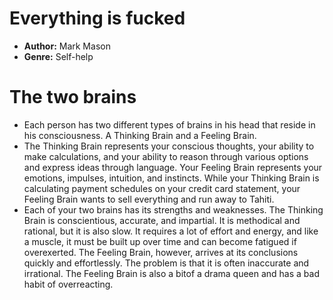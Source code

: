 # Everything is fucked
- **Author:** Mark Mason
- **Genre:** Self-help

# The two brains
- Each person has two different types of brains in his head that reside in his consciousness. A Thinking Brain and a Feeling Brain.
- The Thinking Brain represents your conscious thoughts, your ability to make calculations, and your ability to reason through various options and express ideas through language. Your Feeling Brain represents your emotions, impulses, intuition, and instincts. While your Thinking Brain is calculating payment schedules on your credit card statement, your Feeling Brain wants to sell everything and run away to Tahiti.
- Each of your two brains has its strengths and weaknesses. The Thinking Brain is conscientious, accurate, and impartial. It is methodical and rational, but it is also slow. It requires a lot of effort and energy, and like a muscle, it must be built up over time and can become fatigued if overexerted. The Feeling Brain, however, arrives at its conclusions quickly and effortlessly. The problem is that it is often inaccurate and irrational. The Feeling Brain is also a bitof a drama queen and has a bad habit of overreacting. 